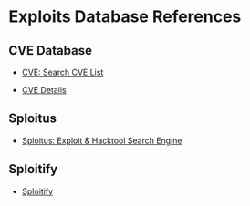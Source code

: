 # Exploits Database References

## CVE Database

- [CVE: Search CVE List](https://cve.mitre.org/cve/search_cve_list.html)

- [CVE Details](https://www.cvedetails.com)

## Sploitus

- [Sploitus: Exploit & Hacktool Search Engine](https://sploitus.com)

## Sploitify

- [Sploitify](https://sploitify.haxx.it)